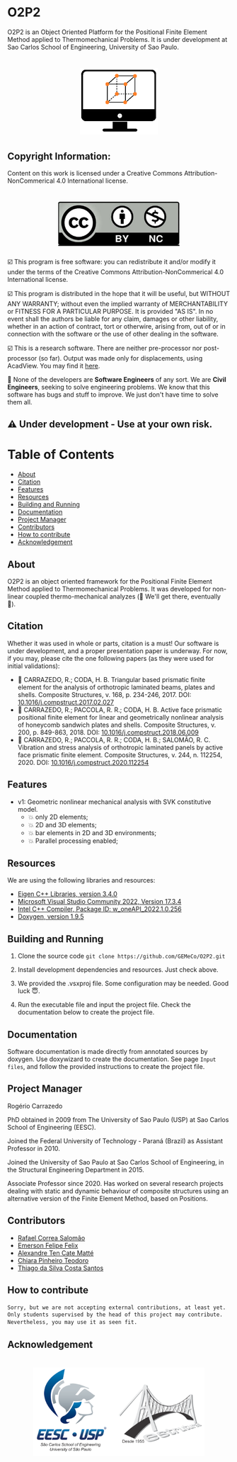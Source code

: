 # O2P2
O2P2 is an Object Oriented Platform for the Positional Finite Element Method applied to Thermomechanical Problems. It is under development at Sao Carlos School of Engineering, University of Sao Paulo.

<h1 align="center">
  <img alt="Banner" title="#Banner" height="150" src="./images/Icon.png" />
</h1>

## Copyright Information:
Content on this work is licensed under a Creative Commons Attribution-NonCommerical 4.0 International license.

<h1 align="center">
  <img alt="Banner" title="#Banner" height="100" src="./images/CC-BY-NC.jpg" />
</h1>

:ballot_box_with_check: This program is free software: you can redistribute it and/or modify it under the terms of the Creative Commons Attribution-NonCommerical 4.0 International license.

:ballot_box_with_check: This program is distributed in the hope that it will be useful, but WITHOUT ANY WARRANTY; without even the implied warranty of MERCHANTABILITY or FITNESS FOR A PARTICULAR PURPOSE.
It is provided "AS IS". In no event shall the authors be liable for any claim, damages or other liability, whether in an action of contract, tort or otherwire, arising from, out of or in connection with the software or the use of other dealing in the software.

:ballot_box_with_check: This is a research software. There are neither pre-processor nor post-processor (so far). Output was made only for displacements, using AcadView. You may find it [here](https://set.eesc.usp.br/?page_id=237).

:triangular_ruler: None of the developers are **Software Engineers** of any sort. We are **Civil Engineers**, seeking to solve engineering problems. We know that this software has bugs and stuff to improve. We just don't have time to solve them all.

## :warning: Under development - Use at your own risk.

Table of Contents
=================
<!--ts-->
   * [About](#about)
   * [Citation](#citation)
   * [Features](#features)
   * [Resources](#resources)
   * [Building and Running](#how-to-run)
   * [Documentation](#documentation)
   * [Project Manager](#project)
   * [Contributors](#contributors)
   * [How to contribute](#how-to-contribute)
   * [Acknowledgement](#acknowledgement)
<!--te-->

About
-----
O2P2 is an object oriented framework for the Positional Finite Element Method applied to Thermomechanical Problems. It was developed for non-linear coupled thermo-mechanical analyzes (:construction: We'll get there, eventually :construction:).

Citation
--------
  Whether it was used in whole or parts, citation is a must! Our software is under development, and a proper presentation paper is underway.
  For now, if you may, please cite the one following papers (as they were used for initial validations):
  - :green_book: CARRAZEDO, R.; CODA, H. B. Triangular based prismatic finite element for the analysis of orthotropic laminated beams, plates and shells. Composite Structures, v. 168, p. 234-246, 2017.
  DOI: [10.1016/j.compstruct.2017.02.027](https://doi.org/10.1016/j.compstruct.2017.02.027)
  - :green_book: CARRAZEDO, R.; PACCOLA, R. R.; CODA, H. B. Active face prismatic positional finite element for linear and geometrically nonlinear analysis of honeycomb sandwich plates and shells. Composite Structures, v. 200, p. 849-863, 2018.
  DOI: [10.1016/j.compstruct.2018.06.009](https://doi.org/10.1016/j.compstruct.2018.06.009)
  - :green_book: CARRAZEDO, R.; PACCOLA, R. R.; CODA, H. B.; SALOMÃO, R. C. Vibration and stress analysis of orthotropic laminated panels by active face prismatic finite element. Composite Structures, v. 244, n. 112254, 2020.
  DOI: [10.1016/j.compstruct.2020.112254](https://doi.org/10.1016/j.compstruct.2020.112254)

Features
--------
- v1: Geometric nonlinear mechanical analysis with SVK constitutive model.
	- :boom: only 2D elements;
	- :boom: 2D and 3D elements;
	- :boom: bar elements in 2D and 3D environments;
	- :boom: Parallel processing enabled;

Resources
---------
We are using the following libraries and resources:

- [Eigen C++ Libraries, version 3.4.0](https://eigen.tuxfamily.org/)
- [Microsoft Visual Studio Community 2022, Version 17.3.4](https://visualstudio.microsoft.com/)
- [Intel C++ Compiler, Package ID: w_oneAPI_2022.1.0.256](https://software.intel.com/content/www/us/en/develop/tools/oneapi.html)
- [Doxygen, version 1.9.5](https://doxygen.nl/)

Building and Running
--------------------
1. Clone the source code
`git clone https://github.com/GEMeCo/O2P2.git`

2. Install development dependencies and resources. Just check above.

3. We provided the .vsxproj file. Some configuration may be needed. Good luck :innocent:.

4. Run the executable file and input the project file. Check the documentation below to create the project file.

Documentation
-------------
Software documentation is made directly from annotated sources by doxygen. Use doxywizard to create the documentation. See page `Input files`, and follow the provided instructions to create the project file.

Project Manager
---------------
Rogério Carrazedo

PhD obtained in 2009 from The University of Sao Paulo (USP) at Sao Carlos School of Engineering (EESC).

Joined the Federal University of Technology - Paraná (Brazil) as Assistant Professor in 2010.

Joined the University of Sao Paulo at Sao Carlos School of Engineering, in the Structural Engineering Department in 2015.

Associate Professor since 2020. Has worked on several research projects dealing with static and dynamic behaviour of composite structures using an alternative version of the Finite Element Method, based on Positions.

Contributors
------------
 - [Rafael Correa Salomão](http://lattes.cnpq.br/4408319800130401)
 - [Emerson Felipe Felix](http://lattes.cnpq.br/8352527462118419)
 - [Alexandre Ten Cate Matté](https://lattes.cnpq.br/8144116395864291)
 - [Chiara Pinheiro Teodoro](http://lattes.cnpq.br/6999948388655115)
 - [Thiago da Silva Costa Santos](http://lattes.cnpq.br/6048758348229035)


How to contribute
-----------------
```bash
Sorry, but we are not accepting external contributions, at least yet.
Only students supervised by the head of this project may contribute.
Nevertheless, you may use it as seen fit.
```

Acknowledgement
---------------
<h1 align="center">
  <img alt="Banner" title="#Banner" height="200" src="./images/logo_inst.png" />
</h1>

